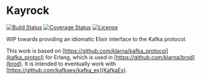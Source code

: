 # Kayrock

[![Build Status](https://travis-ci.org/dantswain/kayrock.svg?branch=master)](https://travis-ci.org/dantswain/kayrock)
[![Coverage Status](https://coveralls.io/repos/github/dantswain/kayrock/badge.svg?branch=master)](https://coveralls.io/github/dantswain/kayrock?branch=master)
[![License](https://img.shields.io/dantswain/kayrock.svg?style=flat-square)](https://github.com/dantswain/kayrock)


WIP towards providing an idiomatic Elixir interface to the Kafka protocol.

This work is based on [https://github.com/klarna/kafka_protocol](kafka_protocl)
for Erlang, which is used in [https://github.com/klarna/brod](brod).  It is
intended to eventually work with [https://github.com/kafkaex/kafka_ex](KafkaEx).
